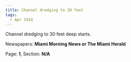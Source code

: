 ```yaml
---  
title: Channel dredging to 30 feet  
tags:  
  - Apr 1934  
---  
```

  
Channel dredging to 30 feet deep starts.  
  
Newspapers: **Miami Morning News or The Miami Herald**  
  
Page: **1**, Section: **N/A** 
